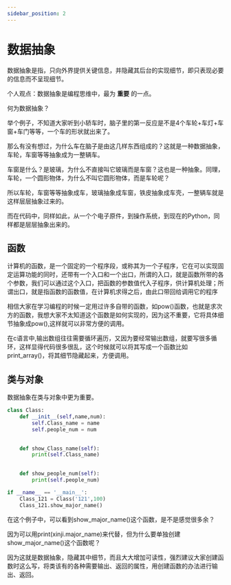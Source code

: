 ```yaml
---
sidebar_position: 2
---
```

# 数据抽象
数据抽象是指，只向外界提供关键信息，并隐藏其后台的实现细节，即只表现必要的信息而不呈现细节。

个人观点：数据抽象是编程思维中，最为 **重要** 的一点。

何为数据抽象？

举个例子，不知道大家听到小轿车时，脑子里的第一反应是不是4个车轮+车灯+车窗+车门等等，一个车的形状就出来了。

那么有没有想过，为什么车在脑子是由这几样东西组成的？这就是一种数据抽象，车轮，车窗等等抽象成为一整辆车。

车窗是什么？是玻璃，为什么不直接叫它玻璃而是车窗？这也是一种抽象。同理，车轮，一个圆形物体，为什么不叫它圆形物体，而是车轮呢？

所以车轮，车窗等等抽象成车，玻璃抽象成车窗，铁皮抽象成车壳，一整辆车就是这样层层抽象过来的。

而在代码中，同样如此，从一个个电子原件，到操作系统，到现在的Python，同样都是层层抽象出来的。

## 函数
计算机的函数，是一个固定的一个程序段，或称其为一个子程序，它在可以实现固定运算功能的同时，还带有一个入口和一个出口，所谓的入口，就是函数所带的各个参数，我们可以通过这个入口，把函数的参数值代入子程序，供计算机处理；所谓出口，就是指函数的函数值，在计算机求得之后，由此口带回给调用它的程序

相信大家在学习编程的时候一定用过许多自带的函数，如pow()函数，也就是求次方的函数，我想大家不太知道这个函数是如何实现的，因为这不重要，它将具体细节抽象成pow(),这样就可以非常方便的调用。

在c语言中,输出数组往往需要循环遍历，又因为要经常输出数组，就要写很多循环，这样显得代码很多很乱，这个时候就可以将其写成一个函数比如print_array()，将其细节隐藏起来，方便调用。
## 类与对象
数据抽象在类与对象中更为重要。
```python
class Class:
    def __init__(self,name,num):
        self.Class_name = name
        self.people_num = num
    

    def show_Class_name(self):
        print(self.Class_name)

    
    def show_people_num(self):
        print(self.people_num)

if __name__ == '__main__':
    Class_121 = Class('121',100)
    Class_121.show_major_name()
```

在这个例子中，可以看到show_major_name()这个函数，是不是感觉很多余？

因为可以用print(xinji.major_name)来代替，但为什么要单独创建show_major_name()这个函数呢？

因为这就是数据抽象，隐藏其中细节，而且大大增加可读性，强烈建议大家创建函数时这么写，将类该有的各种需要输出、返回的属性，用创建函数的办法进行输出、返回。

